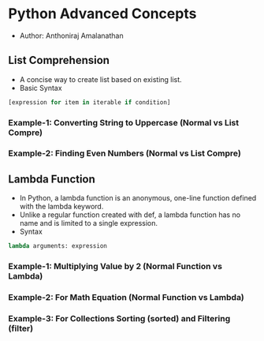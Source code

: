 # Python Advanced Concepts
- Author: Anthoniraj Amalanathan

## List Comprehension
- A concise way to create list based on existing list.
- Basic Syntax
```python
[expression for item in iterable if condition]
```
### Example-1: Converting String to Uppercase (Normal vs List Compre)
### Example-2: Finding Even Numbers (Normal vs List Compre)

## Lambda Function
- In Python, a lambda function is an anonymous, one-line function defined with the lambda keyword.
- Unlike a regular function created with def, a lambda function has no name and is limited to a single expression.
- Syntax
```python
lambda arguments: expression
```
### Example-1: Multiplying Value by 2 (Normal Function vs Lambda)
### Example-2: For Math Equation (Normal Function vs Lambda)
### Example-3: For Collections Sorting (sorted) and Filtering (filter)